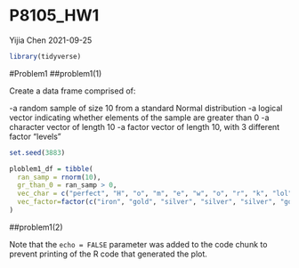 P8105\_HW1
================
Yijia Chen
2021-09-25

``` r
library(tidyverse)
```

\#Problem1 \#\#problem1(1)

Create a data frame comprised of:

-a random sample of size 10 from a standard Normal distribution -a
logical vector indicating whether elements of the sample are greater
than 0 -a character vector of length 10 -a factor vector of length 10,
with 3 different factor “levels”

``` r
set.seed(3883)

ploblem1_df = tibble(
  ran_samp = rnorm(10),
  gr_than_0 = ran_samp > 0,
  vec_char = c("perfect", "H", "o", "m", "e", "w", "o", "r", "k", "lol"),
  vec_factor=factor(c("iron", "gold", "silver", "silver", "silver", "gold", "iron", "silver", "gold", "iron"))
)
```

\#\#problem1(2)

Note that the `echo = FALSE` parameter was added to the code chunk to
prevent printing of the R code that generated the plot.
